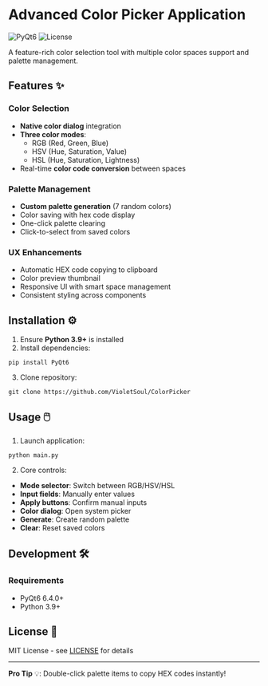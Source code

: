 # Advanced Color Picker Application

![PyQt6](https://img.shields.io/badge/PyQt6-41CD52?style=flat&logo=qt&logoColor=white)
![License](https://img.shields.io/badge/License-MIT-blue)

A feature-rich color selection tool with multiple color spaces support and palette management.

## Features ✨

### Color Selection
- **Native color dialog** integration
- **Three color modes**:
    - RGB (Red, Green, Blue)
    - HSV (Hue, Saturation, Value)
    - HSL (Hue, Saturation, Lightness)
- Real-time **color code conversion** between spaces

### Palette Management
- **Custom palette generation** (7 random colors)
- Color saving with hex code display
- One-click palette clearing
- Click-to-select from saved colors

### UX Enhancements
- Automatic HEX code copying to clipboard
- Color preview thumbnail
- Responsive UI with smart space management
- Consistent styling across components

## Installation ⚙️

1. Ensure **Python 3.9+** is installed
2. Install dependencies:
```
pip install PyQt6
```
3. Clone repository:
```
git clone https://github.com/VioletSoul/ColorPicker
```

## Usage 🖱️

1. Launch application:
```
python main.py
```
2. Core controls:
- **Mode selector**: Switch between RGB/HSV/HSL
- **Input fields**: Manually enter values
- **Apply buttons**: Confirm manual inputs
- **Color dialog**: Open system picker
- **Generate**: Create random palette
- **Clear**: Reset saved colors

## Development 🛠️

### Requirements
- PyQt6 6.4.0+
- Python 3.9+

## License 📄
MIT License - see [LICENSE](LICENSE) for details

---

**Pro Tip** 💡: Double-click palette items to copy HEX codes instantly!
